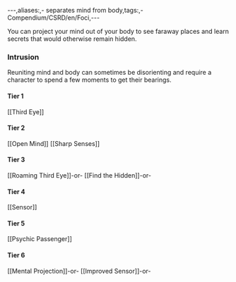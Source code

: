 ---,aliases:,- separates mind from body,tags:,- Compendium/CSRD/en/Foci,---

You can project your mind out of your body to see faraway places and learn secrets that would otherwise remain hidden.
 ### Intrusion
Reuniting mind and body can sometimes be disorienting and require a character to spend a few moments to get their bearings.

#### Tier 1
[[Third Eye]]
#### Tier 2
[[Open Mind]]
[[Sharp Senses]]
#### Tier 3
[[Roaming Third Eye]]-or-
[[Find the Hidden]]-or-
#### Tier 4
[[Sensor]]
#### Tier 5
[[Psychic Passenger]]
#### Tier 6
[[Mental Projection]]-or-
[[Improved Sensor]]-or-
